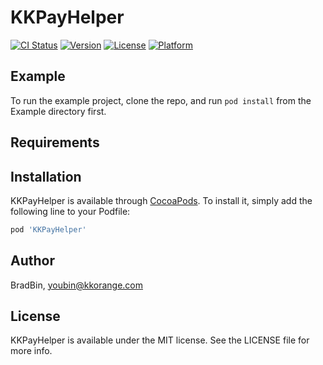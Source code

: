 # KKPayHelper

[![CI Status](https://img.shields.io/travis/BradBin/KKPayHelper.svg?style=flat)](https://travis-ci.org/BradBin/KKPayHelper)
[![Version](https://img.shields.io/cocoapods/v/KKPayHelper.svg?style=flat)](https://cocoapods.org/pods/KKPayHelper)
[![License](https://img.shields.io/cocoapods/l/KKPayHelper.svg?style=flat)](https://cocoapods.org/pods/KKPayHelper)
[![Platform](https://img.shields.io/cocoapods/p/KKPayHelper.svg?style=flat)](https://cocoapods.org/pods/KKPayHelper)

## Example

To run the example project, clone the repo, and run `pod install` from the Example directory first.

## Requirements

## Installation

KKPayHelper is available through [CocoaPods](https://cocoapods.org). To install
it, simply add the following line to your Podfile:

```ruby
pod 'KKPayHelper'
```

## Author

BradBin, youbin@kkorange.com

## License

KKPayHelper is available under the MIT license. See the LICENSE file for more info.
